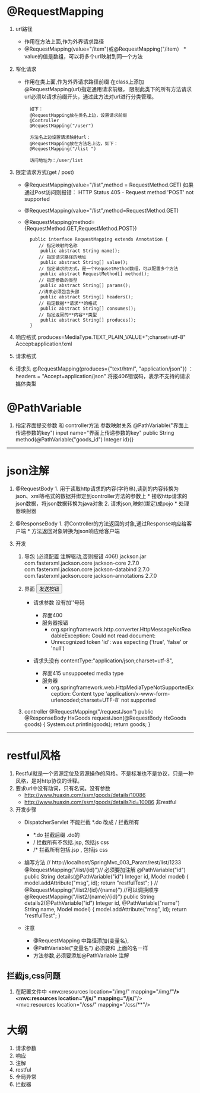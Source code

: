 # @RequestMapping #
1. url路径
	* 作用在方法上面,作为外界请求路径
	* @RequestMapping(value="/item")或@RequestMapping("/item）
			* value的值是数组，可以将多个url映射到同一个方法
2. 窄化请求
	* 作用在类上面,作为外界请求路径前缀
			在class上添加@RequestMapping(url)指定通用请求前缀， 限制此类下的所有方法请求url必须以请求前缀开头，通过此方法对url进行分类管理。

			如下：
			@RequestMapping放在类名上边，设置请求前缀 
			@Controller
			@RequestMapping("/user")
			
			方法名上边设置请求映射url：
			@RequestMapping放在方法名上边，如下：
			@RequestMapping("/list ")
			
			访问地址为：/user/list

3. 限定请求方式(get  /   post)
	* @RequestMapping(value="/list",method = RequestMethod.GET)
			如果通过Post访问则报错：
					HTTP Status 405 - Request method 'POST' not supported
	* @RequestMapping(value="/list",method=RequestMethod.GET)
	* @RequestMapping(method={RequestMethod.GET,RequestMethod.POST})

			public interface RequestMapping extends Annotation {
			　　// 指定映射的名称
			    public abstract String name();
			　　// 指定请求路径的地址
			    public abstract String[] value();
			　　// 指定请求的方式，是一个RequsetMethod数组，可以配置多个方法
			    public abstract RequestMethod[] method();
			　　// 指定参数的类型
			    public abstract String[] params();
			　　//请求必须包含头部　　　
			    public abstract String[] headers();
			　　// 指定数据**请求**的格式
			    public abstract String[] consumes();
			　　// 指定返回的**内容**类型
			    public abstract String[] produces();
			}

4. 响应格式
		produces=MediaType.TEXT_PLAIN_VALUE+";charset=utf-8"
		Accept:application/xml		
		
5. 请求格式

6. 请求头
		@RequestMapping(produces={"text/html", "application/json"}) ：
		headers = "Accept=application/json"
		将报406错误码，表示不支持的请求媒体类型

# @PathVariable #
1. 指定界面提交参数 和 controller方法 参数映射关系
		@PathVariable("界面上传递参数的key") 
		input name="界面上传递参数的key"
		public String method(@PathVariable("goods_id") Integer id){}



----------
# json注解 #
1. @RequestBody
		1. 用于读取http请求的内容(字符串),读到的内容转换为json、xml等格式的数据并绑定到controller方法的参数上
			* 接收http请求的json数据，将json数据转换为java对象
		2. 请求json,映射(绑定)成pojo
			* 处理器映射器

2. @ResponseBody
		1. 将Controller的方法返回的对象,通过Response响应给客户端
			* 方法返回对象转换为json响应给客户端
3. 开发
	1. 导包 (必须配置 注解驱动,否则报错 406!)
		jackson.jar
		  	 <dependency>
		       <groupId>com.fasterxml.jackson.core</groupId>
		       <artifactId>jackson-core</artifactId>
		       <version>2.7.0</version>
		     </dependency>
		     <dependency>
		       <groupId>com.fasterxml.jackson.core</groupId>
		       <artifactId>jackson-databind</artifactId>
		       <version>2.7.0</version>
		     </dependency>
		     <dependency>
		       <groupId>com.fasterxml.jackson.core</groupId>
		       <artifactId>jackson-annotations</artifactId>
		       <version>2.7.0</version>
		     </dependency>
	2. 界面
			<script type="text/javascript" src="${pageContext.request.contextPath }/js/jquery-3.2.1.min.js" ></script>
				<script type="text/javascript">
					function sendJson()
					{
						$.ajax({
							 url: "${pageContext.request.contextPath }/requestJson.do",
						   	type:"post"  ,
						   	//必须要加引号
						   //	data: '{"id":1,"name":"xx"}',
						    data: {"id":1,"name":"xx"},
						   	dateType:"json",
						   	contentType:"application/json;charset=utf-8",
						   	success: function(result){
						   		alert(result);
						   		alert(result.id);
						   	  }
						});
					}
				</script>
			<button onclick="sendJson()" value="发送按钮">发送按钮 </button>
					
		* 请求参数 没有加''号码
			* 界面400
			* 服务器报错
				* org.springframework.http.converter.HttpMessageNotReadableException: Could not read document: 
				* Unrecognized token 'id': was expecting ('true', 'false' or 'null')

		* 请求头没有   contentType:"application/json;charset=utf-8",
			* 界面415 unsuppoeted media type
			* 服务器
				* org.springframework.web.HttpMediaTypeNotSupportedException: Content type 'application/x-www-form-urlencoded;charset=UTF-8' not supported
	3. controller
			@RequestMapping("/requestJson")
			public @ResponseBody HxGoods requestJson(@RequestBody HxGoods goods) {
				System.out.println(goods);
				return goods;
			}
	




----------
# restful风格 #
1. Restful就是一个资源定位及资源操作的风格。不是标准也不是协议，只是一种风格，是对http协议的诠释。
2. 要求url中没有动词，只有名词。没有参数
	* http://www.huaxin.com/ssm/goods/details/10086
	* http://www.huaxin.com/ssm/goods/details?id=10086  非restful
3. 开发步骤
	* DispatcherServlet 不能拦截 *.do  改成 / 拦截所有
		* *.do	拦截后缀 .do的
		* /		拦截所有不包括.jsp, 包括js css
		* /*	拦截所有包括.jsp  , 包括js css

	* 编写方法
			// http://localhost/SpringMvc_003_Param/rest/list/1233
			@RequestMapping("/list/{id}")// 必须要加注解 @PathVariable("id")
			public String details(@PathVariable("id") Integer id, Model model) {
				model.addAttribute("msg", id);
				return "restfulTest";
			}
		//	@RequestMapping("/list2/{id}/{name}")  //可以调换顺序 
			@RequestMapping("/list2/{name}/{id}")
			public String details2(@PathVariable("id") Integer id,
					@PathVariable("name") String name, Model model) {
				model.addAttribute("msg", id);
				return "restfulTest";
			}
	* 注意
		* @RequestMapping 中路径添加{变量名},
		* @PathVariable("变量名") 必须要和 上面的名一样
		* 方法参数,必须要添加@PathVariable 注解


## 拦截js,css问题 ##
1. 在配置文件中
		<!--  
			静态资源的访问
			location元素表示webapp目录下的js包下的所有文件；
			mapping元素表示以/js开头的所有请求路径，如/js/a 或者/js/a/b；
		-->
		 <mvc:resources location="/img/" mapping="/img/**"/>   
		 <mvc:resources location="/js/" mapping="/js/**"/>    
		 <mvc:resources location="/css/" mapping="/css/**"/>


# 大纲 #
1. 请求参数
2. 响应
3. 注解
4. restful
5. 全局异常
6. 拦截器